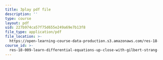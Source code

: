 ```yaml
---
title: 3play pdf file
description: ''
type: course
layout: pdf
uid: 227b974ca57f75d655e249a69e7b13f8
file_type: application/pdf
file_location: >-
  https://open-learning-course-data-production.s3.amazonaws.com/res-18-009-learn-differential-equations-up-close-with-gilbert-strang-and-cleve-moler-fall-2015/227b974ca57f75d655e249a69e7b13f8_0f15AVSQ770.pdf
course_id: >-
  res-18-009-learn-differential-equations-up-close-with-gilbert-strang-and-cleve-moler-fall-2015
---
```

